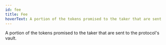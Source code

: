 ```yaml
---
id: fee
title: Fee
hoverText: A portion of the tokens promised to the taker that are sent to the protocol's vault.
---
```


A portion of the tokens promised to the taker that are sent to the protocol's vault.